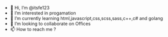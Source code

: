 - 👋 Hi, I’m @itsfe123
- 👀 I’m interested in progamation
- 🌱 I’m currently learning html,javascript,css,scss,sass,c++,c# and golang
- 💞️ I’m looking to collaborate on Offices
- 📫 How to reach me ?

<!---
itsfe123/itsfe123 is a ✨ special ✨ repository because its `README.md` (this file) appears on your GitHub profile.
You can click the Preview link to take a look at your changes.
--->
